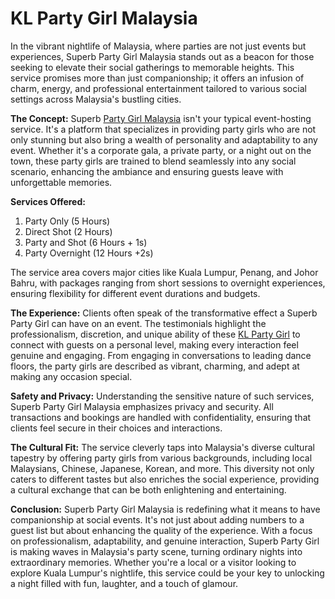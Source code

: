 # KL Party Girl Malaysia
In the vibrant nightlife of Malaysia, where parties are not just events but experiences, Superb Party Girl Malaysia stands out as a beacon for those seeking to elevate their social gatherings to memorable heights. This service promises more than just companionship; it offers an infusion of charm, energy, and professional entertainment tailored to various social settings across Malaysia's bustling cities.

**The Concept:**
Superb <a href="https://superbpartygirl.com/" target="_blank">Party Girl Malaysia</a> isn't your typical event-hosting service. It's a platform that specializes in providing party girls who are not only stunning but also bring a wealth of personality and adaptability to any event. Whether it's a corporate gala, a private party, or a night out on the town, these party girls are trained to blend seamlessly into any social scenario, enhancing the ambiance and ensuring guests leave with unforgettable memories.

**Services Offered:**
1. Party Only (5 Hours)
2. Direct Shot (2 Hours)
3. Party and Shot (6 Hours + 1s)
4. Party Overnight (12 Hours +2s)

The service area covers major cities like Kuala Lumpur, Penang, and Johor Bahru, with packages ranging from short sessions to overnight experiences, ensuring flexibility for different event durations and budgets.

**The Experience:**
Clients often speak of the transformative effect a Superb Party Girl can have on an event. The testimonials highlight the professionalism, discretion, and unique ability of these <a href="https://superbpartygirl.com/" target="_blank">KL Party Girl</a> to connect with guests on a personal level, making every interaction feel genuine and engaging. From engaging in conversations to leading dance floors, the party girls are described as vibrant, charming, and adept at making any occasion special.

**Safety and Privacy:**
Understanding the sensitive nature of such services, Superb Party Girl Malaysia emphasizes privacy and security. All transactions and bookings are handled with confidentiality, ensuring that clients feel secure in their choices and interactions.

**The Cultural Fit:**
The service cleverly taps into Malaysia's diverse cultural tapestry by offering party girls from various backgrounds, including local Malaysians, Chinese, Japanese, Korean, and more. This diversity not only caters to different tastes but also enriches the social experience, providing a cultural exchange that can be both enlightening and entertaining.

**Conclusion:**
Superb Party Girl Malaysia is redefining what it means to have companionship at social events. It's not just about adding numbers to a guest list but about enhancing the quality of the experience. With a focus on professionalism, adaptability, and genuine interaction, Superb Party Girl is making waves in Malaysia's party scene, turning ordinary nights into extraordinary memories. Whether you're a local or a visitor looking to explore Kuala Lumpur's nightlife, this service could be your key to unlocking a night filled with fun, laughter, and a touch of glamour.
